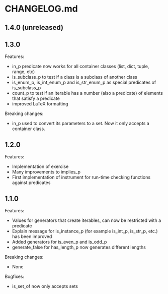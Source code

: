 # CHANGELOG.md

## 1.4.0 (unreleased)

## 1.3.0

Features:

- in_p predicate now works for all container classes (list, dict, tuple, range, etc)
- is_subclass_p to test if a class is a subclass of another class
- is_enum_p, is_int_enum_p and is_str_enum_p as special predicates of is_subclass_p
- count_p to test if an iterable has a number (also a predicate) of elements that satisfy a predicate
- improved LaTeX formatting

Breaking changes:

- in_p used to convert its parameters to a set. Now it only accepts a container class.

## 1.2.0

Features:

- Implementation of exercise
- Many improvements to implies_p
- First implementation of instrument for run-time checking functions against predicates

## 1.1.0

Features:

- Values for generators that create iterables, can now be restricted with a predicate
- Explain message for is_instance_p (for example is_int_p, is_str_p, etc.) has been improved
- Added generators for is_even_p and is_odd_p
- generate_false for has_length_p now generates different lengths

Breaking changes:
- None

Bugfixes:
- is_set_of now only accepts sets
